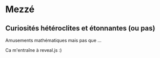 # Mezzé

## Curiosités hétéroclites et étonnantes (ou pas)

Amusements mathématiques mais pas que …

Ca m'entraîne à reveal.js :)
